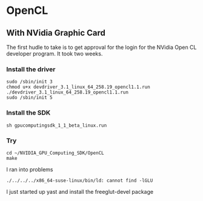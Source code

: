 # OpenCL #

## With NVidia Graphic Card ##

The first hudle to take is to get approval for the login for the NVidia Open CL developer program. It took two weeks.

### Install the driver ###

	sudo /sbin/init 3
	chmod u+x devdriver_3.1_linux_64_258.19_opencl1.1.run
	./devdriver_3.1_linux_64_258.19_opencl1.1.run
	sudo /sbin/init 5

### Install the SDK ###

	sh gpucomputingsdk_1_1_beta_linux.run

### Try ###

	cd ~/NVIDIA_GPU_Computing_SDK/OpenCL
	make

I ran into problems 

	./../../../x86_64-suse-linux/bin/ld: cannot find -lGLU 

I just started up yast and install the freeglut-devel package
